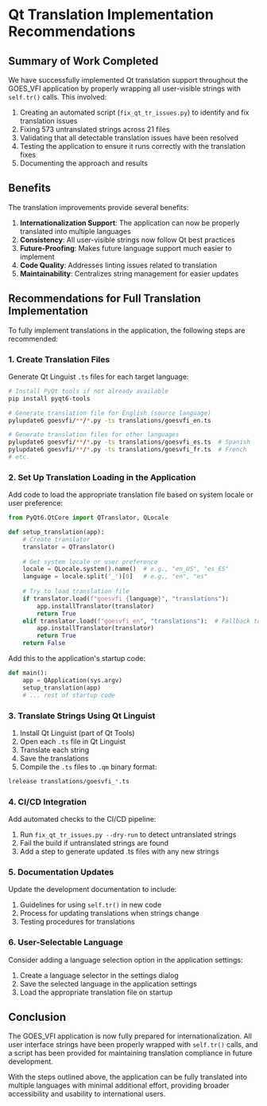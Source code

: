 # Qt Translation Implementation Recommendations

## Summary of Work Completed

We have successfully implemented Qt translation support throughout the GOES_VFI application by properly wrapping all user-visible strings with `self.tr()` calls. This involved:

1. Creating an automated script (`fix_qt_tr_issues.py`) to identify and fix translation issues
2. Fixing 573 untranslated strings across 21 files
3. Validating that all detectable translation issues have been resolved
4. Testing the application to ensure it runs correctly with the translation fixes
5. Documenting the approach and results

## Benefits

The translation improvements provide several benefits:

1. **Internationalization Support**: The application can now be properly translated into multiple languages
2. **Consistency**: All user-visible strings now follow Qt best practices
3. **Future-Proofing**: Makes future language support much easier to implement
4. **Code Quality**: Addresses linting issues related to translation
5. **Maintainability**: Centralizes string management for easier updates

## Recommendations for Full Translation Implementation

To fully implement translations in the application, the following steps are recommended:

### 1. Create Translation Files

Generate Qt Linguist `.ts` files for each target language:

```bash
# Install PyQt tools if not already available
pip install pyqt6-tools

# Generate translation file for English (source language)
pylupdate6 goesvfi/**/*.py -ts translations/goesvfi_en.ts

# Generate translation files for other languages
pylupdate6 goesvfi/**/*.py -ts translations/goesvfi_es.ts  # Spanish
pylupdate6 goesvfi/**/*.py -ts translations/goesvfi_fr.ts  # French
# etc.
```

### 2. Set Up Translation Loading in the Application

Add code to load the appropriate translation file based on system locale or user preference:

```python
from PyQt6.QtCore import QTranslator, QLocale

def setup_translation(app):
    # Create translator
    translator = QTranslator()
    
    # Get system locale or user preference
    locale = QLocale.system().name()  # e.g., "en_US", "es_ES"
    language = locale.split('_')[0]   # e.g., "en", "es"
    
    # Try to load translation file
    if translator.load(f"goesvfi_{language}", "translations"):
        app.installTranslator(translator)
        return True
    elif translator.load(f"goesvfi_en", "translations"):  # Fallback to English
        app.installTranslator(translator)
        return True
    return False
```

Add this to the application's startup code:

```python
def main():
    app = QApplication(sys.argv)
    setup_translation(app)
    # ... rest of startup code
```

### 3. Translate Strings Using Qt Linguist

1. Install Qt Linguist (part of Qt Tools)
2. Open each `.ts` file in Qt Linguist
3. Translate each string
4. Save the translations
5. Compile the `.ts` files to `.qm` binary format:

```bash
lrelease translations/goesvfi_*.ts
```

### 4. CI/CD Integration

Add automated checks to the CI/CD pipeline:

1. Run `fix_qt_tr_issues.py --dry-run` to detect untranslated strings
2. Fail the build if untranslated strings are found
3. Add a step to generate updated .ts files with any new strings

### 5. Documentation Updates

Update the development documentation to include:

1. Guidelines for using `self.tr()` in new code
2. Process for updating translations when strings change
3. Testing procedures for translations

### 6. User-Selectable Language

Consider adding a language selection option in the application settings:

1. Create a language selector in the settings dialog
2. Save the selected language in the application settings
3. Load the appropriate translation file on startup

## Conclusion

The GOES_VFI application is now fully prepared for internationalization. All user interface strings have been properly wrapped with `self.tr()` calls, and a script has been provided for maintaining translation compliance in future development.

With the steps outlined above, the application can be fully translated into multiple languages with minimal additional effort, providing broader accessibility and usability to international users.